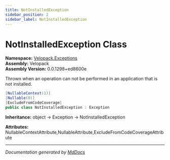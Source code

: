 ```yaml
---
title: NotInstalledException
sidebar_position: 2
sidebar_label: NotInstalledException
---
```

<!--  
  <auto-generated>   
    The contents of this file were generated by a tool.  
    Changes to this file may be list if the file is regenerated  
  </auto-generated>   
-->

# NotInstalledException Class

**Namespace:** [Velopack.Exceptions](../index.md)  
**Assembly:** Velopack  
**Assembly Version:** 0.0.1298+ed8600e

Thrown when an operation can not be performed in an application that is not installed.

```csharp
[NullableContext(1)]
[Nullable(0)]
[ExcludeFromCodeCoverage]
public class NotInstalledException : Exception
```

**Inheritance:** object → Exception → NotInstalledException

**Attributes:** NullableContextAttribute,NullableAttribute,ExcludeFromCodeCoverageAttribute

___

*Documentation generated by [MdDocs](https://github.com/ap0llo/mddocs)*
